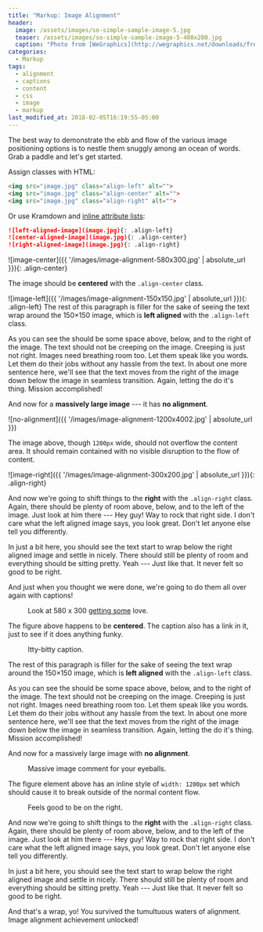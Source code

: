 ```yaml
---
title: "Markup: Image Alignment"
header: 
  image: /assets/images/so-simple-sample-image-5.jpg
  teaser: /assets/images/so-simple-sample-image-5-400x200.jpg
  caption: "Photo from [WeGraphics](http://wegraphics.net/downloads/free-ultimate-blurred-background-pack/)"
categories:
  - Markup
tags:
  - alignment
  - captions
  - content
  - css
  - image
  - markup
last_modified_at: 2018-02-05T16:19:55-05:00
---
```


The best way to demonstrate the ebb and flow of the various image positioning options is to nestle them snuggly among an ocean of words. Grab a paddle and let's get started.

Assign classes with HTML:

```html
<img src="image.jpg" class="align-left" alt="">
<img src="image.jpg" class="align-center" alt="">
<img src="image.jpg" class="align-right" alt="">
```

Or use Kramdown and [inline attribute lists](https://kramdown.gettalong.org/syntax.html#inline-attribute-lists):

```markdown
![left-aligned-image](image.jpg){: .align-left}
![center-aligned-image](image.jpg){: .align-center}
![right-aligned-image](image.jpg){: .align-right}
```

![image-center]({{ '/images/image-alignment-580x300.jpg' | absolute_url }}){: .align-center}

The image should be **centered** with the `.align-center` class.

![image-left]({{ '/images/image-alignment-150x150.jpg' | absolute_url }}){: .align-left} The rest of this paragraph is filler for the sake of seeing the text wrap around the 150×150 image, which is **left aligned** with the `.align-left` class.

As you can see the should be some space above, below, and to the right of the image. The text should not be creeping on the image. Creeping is just not right. Images need breathing room too. Let them speak like you words. Let them do their jobs without any hassle from the text. In about one more sentence here, we'll see that the text moves from the right of the image down below the image in seamless transition. Again, letting the do it's thing. Mission accomplished!

And now for a **massively large image** --- it has **no alignment**.

![no-alignment]({{ '/images/image-alignment-1200x4002.jpg' | absolute_url }})

The image above, though `1200px` wide, should not overflow the content area. It should remain contained with no visible disruption to the flow of content.

![image-right]({{ '/images/image-alignment-300x200.jpg' | absolute_url }}){: .align-right}

And now we're going to shift things to the **right** with the `.align-right` class. Again, there should be plenty of room above, below, and to the left of the image. Just look at him there --- Hey guy! Way to rock that right side. I don't care what the left aligned image says, you look great. Don't let anyone else tell you differently.

In just a bit here, you should see the text start to wrap below the right aligned image and settle in nicely. There should still be plenty of room and everything should be sitting pretty. Yeah --- Just like that. It never felt so good to be right.

And just when you thought we were done, we're going to do them all over again with captions!

<figure class="align-center">
  <a href="#"><img src="{{ '/assets/images/image-alignment-580x300.jpg' | absolute_url }}" alt=""></a>
  <figcaption>Look at 580 x 300 <a href="#">getting some</a> love.</figcaption>
</figure> 

The figure above happens to be **centered**. The caption also has a link in it, just to see if it does anything funky.

<figure style="width: 150px" class="align-left">
  <img src="{{ '/assets/images/image-alignment-150x150.jpg' | absolute_url }}" alt="">
  <figcaption>Itty-bitty caption.</figcaption>
</figure> 

The rest of this paragraph is filler for the sake of seeing the text wrap around the 150×150 image, which is **left aligned** with the `.align-left` class.

As you can see the should be some space above, below, and to the right of the image. The text should not be creeping on the image. Creeping is just not right. Images need breathing room too. Let them speak like you words. Let them do their jobs without any hassle from the text. In about one more sentence here, we'll see that the text moves from the right of the image down below the image in seamless transition. Again, letting the do it's thing. Mission accomplished!

And now for a massively large image with **no alignment**.

<figure style="width: 1200px">
  <img src="{{ '/assets/images/image-alignment-1200x4002.jpg' | absolute_url }}" alt="">
  <figcaption>Massive image comment for your eyeballs.</figcaption>
</figure> 

The figure element above has an inline style of `width: 1200px` set which should cause it to break outside of the normal content flow.

<figure style="width: 300px" class="align-right">
  <img src="{{ '/assets/images/image-alignment-300x200.jpg' | absolute_url }}" alt="">
  <figcaption>Feels good to be on the right.</figcaption>
</figure> 

And now we're going to shift things to the **right** with the `.align-right` class. Again, there should be plenty of room above, below, and to the left of the image. Just look at him there --- Hey guy! Way to rock that right side. I don't care what the left aligned image says, you look great. Don't let anyone else tell you differently.

In just a bit here, you should see the text start to wrap below the right aligned image and settle in nicely. There should still be plenty of room and everything should be sitting pretty. Yeah --- Just like that. It never felt so good to be right.

And that's a wrap, yo! You survived the tumultuous waters of alignment. Image alignment achievement unlocked!
